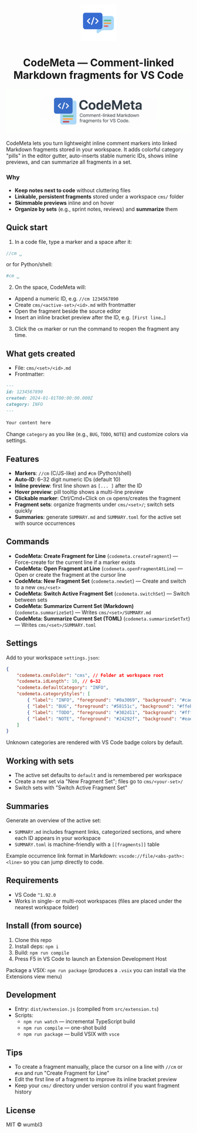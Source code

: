 <div align="center">
  <img style="width: 7em;" src="./img/icon.png"/>
  <h1>CodeMeta — Comment-linked Markdown fragments for VS Code</h1>
<img src="./img/bannerJ.jpg"/>
</div>

CodeMeta lets you turn lightweight inline comment markers into linked Markdown fragments stored in your workspace. It adds colorful category "pills" in the editor gutter, auto-inserts stable numeric IDs, shows inline previews, and can summarize all fragments in a set.

### Why

-   **Keep notes next to code** without cluttering files
-   **Linkable, persistent fragments** stored under a workspace `cms/` folder
-   **Skimmable previews** inline and on hover
-   **Organize by sets** (e.g., sprint notes, reviews) and **summarize** them

## Quick start

1. In a code file, type a marker and a space after it:

```js
//cm ␣
```

or for Python/shell:

```py
#cm ␣
```

2. On the space, CodeMeta will:

-   Append a numeric ID, e.g. `//cm 1234567890`
-   Create `cms/<active-set>/<id>.md` with frontmatter
-   Open the fragment beside the source editor
-   Insert an inline bracket preview after the ID, e.g. `[First line…]`

3. Click the `cm` marker or run the command to reopen the fragment any time.

## What gets created

-   File: `cms/<set>/<id>.md`
-   Frontmatter:

```markdown
---
id: 1234567890
created: 2024-01-01T00:00:00.000Z
category: INFO
---

Your content here
```

Change `category` as you like (e.g., `BUG`, `TODO`, `NOTE`) and customize colors via settings.

## Features

-   **Markers**: `//cm` (C/JS-like) and `#cm` (Python/shell)
-   **Auto-ID**: 6–32 digit numeric IDs (default 10)
-   **Inline preview**: first line shown as `[... ]` after the ID
-   **Hover preview**: pill tooltip shows a multi-line preview
-   **Clickable marker**: Ctrl/Cmd+Click on `cm` opens/creates the fragment
-   **Fragment sets**: organize fragments under `cms/<set>/`; switch sets quickly
-   **Summaries**: generate `SUMMARY.md` and `SUMMARY.toml` for the active set with source occurrences

## Commands

-   **CodeMeta: Create Fragment for Line** (`codemeta.createFragment`) — Force-create for the current line if a marker exists
-   **CodeMeta: Open Fragment at Line** (`codemeta.openFragmentAtLine`) — Open or create the fragment at the cursor line
-   **CodeMeta: New Fragment Set** (`codemeta.newSet`) — Create and switch to a new `cms/<set>`
-   **CodeMeta: Switch Active Fragment Set** (`codemeta.switchSet`) — Switch between sets
-   **CodeMeta: Summarize Current Set (Markdown)** (`codemeta.summarizeSet`) — Writes `cms/<set>/SUMMARY.md`
-   **CodeMeta: Summarize Current Set (TOML)** (`codemeta.summarizeSetTxt`) — Writes `cms/<set>/SUMMARY.toml`

## Settings

Add to your workspace `settings.json`:

```json
{
    "codemeta.cmsFolder": "cms", // Folder at workspace root
    "codemeta.idLength": 10, // 6–32
    "codemeta.defaultCategory": "INFO",
    "codemeta.categoryStyles": [
        { "label": "INFO", "foreground": "#0a3069", "background": "#cadbfd" },
        { "label": "BUG", "foreground": "#58151c", "background": "#ffebe9" },
        { "label": "TODO", "foreground": "#302d11", "background": "#fff8c5" },
        { "label": "NOTE", "foreground": "#24292f", "background": "#eaeef2" }
    ]
}
```

Unknown categories are rendered with VS Code badge colors by default.

## Working with sets

-   The active set defaults to `default` and is remembered per workspace
-   Create a new set via "New Fragment Set"; files go to `cms/<your-set>/`
-   Switch sets with "Switch Active Fragment Set"

## Summaries

Generate an overview of the active set:

-   `SUMMARY.md` includes fragment links, categorized sections, and where each ID appears in your workspace
-   `SUMMARY.toml` is machine-friendly with a `[[fragments]]` table

Example occurrence link format in Markdown: `vscode://file/<abs-path>:<line>` so you can jump directly to code.

## Requirements

-   VS Code `^1.92.0`
-   Works in single- or multi-root workspaces (files are placed under the nearest workspace folder)

## Install (from source)

1. Clone this repo
2. Install deps: `npm i`
3. Build: `npm run compile`
4. Press F5 in VS Code to launch an Extension Development Host

Package a VSIX: `npm run package` (produces a `.vsix` you can install via the Extensions view menu)

## Development

-   Entry: `dist/extension.js` (compiled from `src/extension.ts`)
-   Scripts:
    -   `npm run watch` — incremental TypeScript build
    -   `npm run compile` — one-shot build
    -   `npm run package` — build VSIX with `vsce`

## Tips

-   To create a fragment manually, place the cursor on a line with `//cm` or `#cm` and run "Create Fragment for Line"
-   Edit the first line of a fragment to improve its inline bracket preview
-   Keep your `cms/` directory under version control if you want fragment history

## License

MIT © wumbl3
